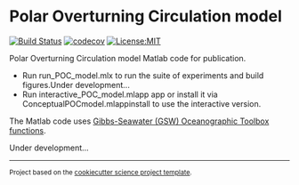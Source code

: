 Polar Overturning Circulation model
==============================
[![Build Status](https://travis-ci.com/ThomasHaine/polar_overturning_circulation_model.svg?branch=master)](https://travis-ci.com/ThomasHaine/polar_overturning_circulation_model)
[![codecov](https://codecov.io/gh/ThomasHaine/polar_overturning_circulation_model/branch/master/graph/badge.svg)](https://codecov.io/gh/ThomasHaine/polar_overturning_circulation_model)
[![License:MIT](https://img.shields.io/badge/License-MIT-lightgray.svg?style=flt-square)](https://opensource.org/licenses/MIT)

Polar Overturning Circulation model Matlab code for publication. 

  * Run run_POC_model.mlx to run the suite of experiments and build figures.Under development...
  * Run interactive_POC_model.mlapp app or install it via ConceptualPOCmodel.mlappinstall to use the interactive version.
  
 The Matlab code uses <a target="_blank" href="http://www.teos-10.org/software.htm#1">Gibbs-Seawater (GSW) Oceanographic Toolbox functions</a>.</small></p>
 
 Under development...

--------

<p><small>Project based on the <a target="_blank" href="https://github.com/jbusecke/cookiecutter-science-project">cookiecutter science project template</a>.</small></p>
